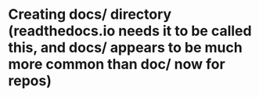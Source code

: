 # Creating docs/ directory (readthedocs.io needs it to be called this, and docs/ appears to be much more common than doc/ now for repos)
